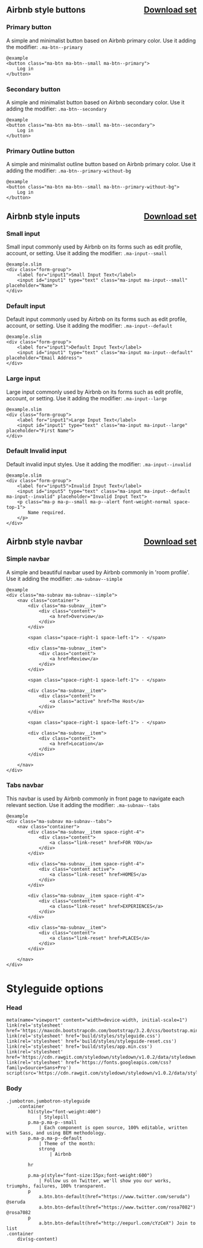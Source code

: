 ## Airbnb style buttons <a class='ma-btn ma-btn--small ma-btn--minimal' style='float: right;top: 16px;' href='https://s3.amazonaws.com/waysily-img/stylepill/airbnb-theme/aribnb-theme-buttons1.zip'>Download set</a>

### Primary button

A simple and minimalist button based on Airbnb primary color. Use it adding the modifier: `.ma-btn--primary`

    @example
    <button class="ma-btn ma-btn--small ma-btn--primary">
        Log in
    </button>


### Secondary button

A simple and minimalist button based on Airbnb secondary color. Use it adding the modifier: `.ma-btn--secondary`

    @example
    <button class="ma-btn ma-btn--small ma-btn--secondary">
        Log in
    </button>


### Primary Outline button

A simple and minimalist outline button based on Airbnb primary color. Use it adding the modifier: `.ma-btn--primary-without-bg`

    @example
    <button class="ma-btn ma-btn--small ma-btn--primary-without-bg">
        Log in
    </button>


## Airbnb style inputs <a class='ma-btn ma-btn--small ma-btn--minimal' style='float: right;top: 16px;' href='https://s3.amazonaws.com/waysily-img/stylepill/airbnb-theme/airbnb-theme-inputs1.zip'>Download set</a>

### Small input

Small input commonly used by Airbnb on its forms such as edit profile, account, or setting. Use it adding the modifier: `.ma-input--small`

    @example.slim
    <div class="form-group">
        <label for="input1">Small Input Text</label>
        <input id="input1" type="text" class="ma-input ma-input--small" placeholder="Name">
    </div>


### Default input

Default input commonly used by Airbnb on its forms such as edit profile, account, or setting. Use it adding the modifier: `.ma-input--default`

    @example.slim
    <div class="form-group">
        <label for="input1">Default Input Text</label>
        <input id="input1" type="text" class="ma-input ma-input--default" placeholder="Email Address">
    </div>

### Large input

Large input commonly used by Airbnb on its forms such as edit profile, account, or setting. Use it adding the modifier: `.ma-input--large`

    @example.slim
    <div class="form-group">
        <label for="input1">Large Input Text</label>
        <input id="input1" type="text" class="ma-input ma-input--large" placeholder="First Name">
    </div>

### Default Invalid input

Default invalid input styles. Use it adding the modifier: `.ma-input--invalid`

    @example.slim
    <div class="form-group">
        <label for="input5">Invalid Input Text</label>
        <input id="input5" type="text" class="ma-input ma-input--default ma-input--invalid" placeholder="Invalid Input Text">
        <p class="ma-p ma-p--small ma-p--alert font-weight-normal space-top-1">
            Name required.
        </p>
    </div>


## Airbnb style navbar <a class='ma-btn ma-btn--small ma-btn--minimal' style='float: right;top: 16px;' href='https://s3.amazonaws.com/waysily-img/stylepill/airbnb-theme/airbnb-theme-subnavs1.zip'>Download set</a>

### Simple navbar

A simple and beautiful navbar used by Airbnb commonly in 'room profile'. Use it adding the modifier: `.ma-subnav--simple`

    @example
    <div class="ma-subnav ma-subnav--simple">
        <nav class="container">
            <div class="ma-subnav__item">
                <div class="content">
                    <a href>Overview</a>
                </div>
            </div>

            <span class="space-right-1 space-left-1"> · </span>

            <div class="ma-subnav__item">
                <div class="content">
                    <a href>Review</a>
                </div>
            </div>

            <span class="space-right-1 space-left-1"> · </span>

            <div class="ma-subnav__item">
                <div class="content">
                    <a class="active" href>The Host</a>
                </div>
            </div>

            <span class="space-right-1 space-left-1"> · </span>

            <div class="ma-subnav__item">
                <div class="content">
                    <a href>Location</a>
                </div>
            </div>

        </nav>
    </div>


### Tabs navbar

This navbar is used by Airbnb commonly in front page to navigate each relevant section. Use it adding the modifier: `.ma-subnav--tabs`

    @example
    <div class="ma-subnav ma-subnav--tabs">
        <nav class="container">
            <div class="ma-subnav__item space-right-4">
                <div class="content">
                    <a class="link-reset" href>FOR YOU</a>
                </div>
            </div>

            <div class="ma-subnav__item space-right-4">
                <div class="content active">
                    <a class="link-reset" href>HOMES</a>
                </div>
            </div>

            <div class="ma-subnav__item space-right-4">
                <div class="content">
                    <a class="link-reset" href>EXPERIENCES</a>
                </div>
            </div>

            <div class="ma-subnav__item">
                <div class="content">
                    <a class="link-reset" href>PLACES</a>
                </div>
            </div>

        </nav>
    </div>


# Styleguide options

### Head
    meta(name="viewport" content="width=device-width, initial-scale=1")
    link(rel='stylesheet' href='https://maxcdn.bootstrapcdn.com/bootstrap/3.2.0/css/bootstrap.min.css')
    link(rel='stylesheet' href='build/styles/styleguide.css')
    link(rel='stylesheet' href='build/styles/styleguide-reset.css')
    link(rel='stylesheet' href='build/styles/app.min.css')
    link(rel='stylesheet' href='https://cdn.rawgit.com/styledown/styledown/v1.0.2/data/styledown.css')
    link(rel='stylesheet' href='https://fonts.googleapis.com/css?family=Source+Sans+Pro')
    script(src='https://cdn.rawgit.com/styledown/styledown/v1.0.2/data/styledown.js')

### Body

    .jumbotron.jumbotron-styleguide
        .container
            h1(style="font-weight:400")
                | Stylepill
            p.ma-p.ma-p--small
                | Each component is open source, 100% editable, written with Sass, and using BEM methodology.
            p.ma-p.ma-p--default
                | Theme of the month:
                strong
                    | Airbnb

            hr

            p.ma-p(style="font-size:15px;font-weight:600")
                | Follow us on Twitter, we'll show you our works, triumphs, failures, 100% transparent.
            p
                a.btn.btn-default(href="https://www.twitter.com/seruda") @seruda
                a.btn.btn-default(href="https://www.twitter.com/rosa7082") @rosa7082
            p   
                a.btn.btn-default(href="http://eepurl.com/cYzCeX") Join to list
    .container
        div(sg-content)
